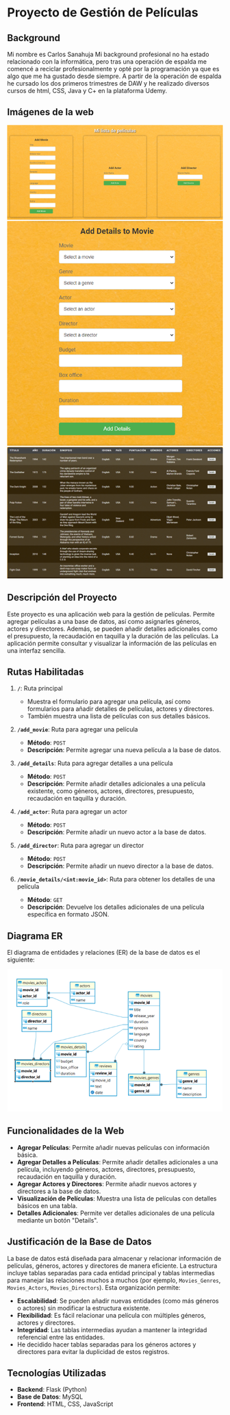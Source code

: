 # Proyecto de Gestión de Películas
## Background
Mi nombre es Carlos Sanahuja
Mi background profesional no ha estado relacionado con la informática, pero tras una operación de espalda me comencé a reciclar profesionalmente y opté por la programación ya que es algo que me ha gustado desde siempre.
A partir de la operación de espalda he cursado los dos primeros trimestres de DAW y he realizado diversos cursos de html, CSS, Java y C+ en la plataforma Udemy.

## Imágenes de la web
![Entrada de peliculas,directores y actores](static/images/1.png)
![Entrada de datos adicionales](static/images/2.png)
![Listado de películas](static/images/3.png)
## Descripción del Proyecto

Este proyecto es una aplicación web para la gestión de películas. Permite agregar películas a una base de datos, así como asignarles géneros, actores y directores. Además, se pueden añadir detalles adicionales como el presupuesto, la recaudación en taquilla y la duración de las películas. La aplicación permite consultar y visualizar la información de las películas en una interfaz sencilla.

## Rutas Habilitadas

1. **`/`**: Ruta principal
   - Muestra el formulario para agregar una película, así como formularios para añadir detalles de películas, actores y directores.
   - También muestra una lista de películas con sus detalles básicos.

2. **`/add_movie`**: Ruta para agregar una película
   - **Método**: `POST`
   - **Descripción**: Permite agregar una nueva película a la base de datos.

3. **`/add_details`**: Ruta para agregar detalles a una película
   - **Método**: `POST`
   - **Descripción**: Permite añadir detalles adicionales a una película existente, como géneros, actores, directores, presupuesto, recaudación en taquilla y duración.

4. **`/add_actor`**: Ruta para agregar un actor
   - **Método**: `POST`
   - **Descripción**: Permite añadir un nuevo actor a la base de datos.

5. **`/add_director`**: Ruta para agregar un director
   - **Método**: `POST`
   - **Descripción**: Permite añadir un nuevo director a la base de datos.

6. **`/movie_details/<int:movie_id>`**: Ruta para obtener los detalles de una película
   - **Método**: `GET`
   - **Descripción**: Devuelve los detalles adicionales de una película específica en formato JSON.

## Diagrama ER

El diagrama de entidades y relaciones (ER) de la base de datos es el siguiente:

![Listado de películas](static/images/esquemaER.png)
## Funcionalidades de la Web

- **Agregar Películas**: Permite añadir nuevas películas con información básica.
- **Agregar Detalles a Películas**: Permite añadir detalles adicionales a una película, incluyendo géneros, actores, directores, presupuesto, recaudación en taquilla y duración.
- **Agregar Actores y Directores**: Permite añadir nuevos actores y directores a la base de datos.
- **Visualización de Películas**: Muestra una lista de películas con detalles básicos en una tabla.
- **Detalles Adicionales**: Permite ver detalles adicionales de una película mediante un botón "Details".

## Justificación de la Base de Datos

La base de datos está diseñada para almacenar y relacionar información de películas, géneros, actores y directores de manera eficiente. La estructura incluye tablas separadas para cada entidad principal y tablas intermedias para manejar las relaciones muchos a muchos (por ejemplo, `Movies_Genres`, `Movies_Actors`, `Movies_Directors`). Esta organización permite:
- **Escalabilidad**: Se pueden añadir nuevas entidades (como más géneros o actores) sin modificar la estructura existente.
- **Flexibilidad**: Es fácil relacionar una película con múltiples géneros, actores y directores.
- **Integridad**: Las tablas intermedias ayudan a mantener la integridad referencial entre las entidades.
- He decidido hacer tablas separadas para los géneros actores y directores para evitar la duplicidad de estos registros.                                                                                                                                                                                                                                                                                                                                          

## Tecnologías Utilizadas

- **Backend**: Flask (Python)
- **Base de Datos**: MySQL
- **Frontend**: HTML, CSS, JavaScript
